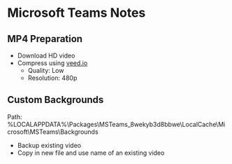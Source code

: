 # Microsoft Teams Notes

## MP4 Preparation

- Download HD video
- Compress using [veed.io](https://www.veed.io/tools/video-compressor/mp4-compressor)
  - Quality: Low
  - Resolution: 480p

## Custom Backgrounds
Path: %LOCALAPPDATA%\Packages\MSTeams_8wekyb3d8bbwe\LocalCache\Microsoft\MSTeams\Backgrounds

- Backup existing video
- Copy in new file and use name of an existing video
